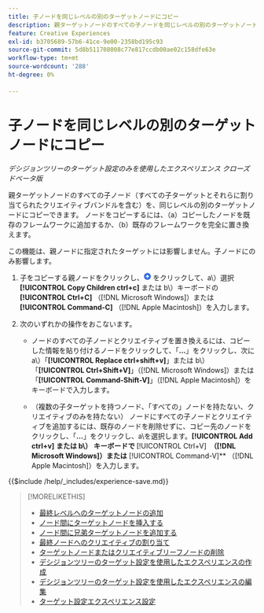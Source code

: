 ```yaml
---
title: 子ノードを同じレベルの別のターゲットノードにコピー
description: 親ターゲットノードのすべての子ノードを同じレベルの別のターゲットノードにコピーする方法を説明します
feature: Creative Experiences
exl-id: b3705689-57b6-41ce-9e00-2358bd195c93
source-git-commit: 5d8b511708008c77e817ccdb00ae02c158dfe63e
workflow-type: tm+mt
source-wordcount: '288'
ht-degree: 0%

---
```


# 子ノードを同じレベルの別のターゲットノードにコピー

*デシジョンツリーのターゲット設定のみを使用したエクスペリエンス*
*クローズドベータ版*

親ターゲットノードのすべての子ノード（すべての子ターゲットとそれらに割り当てられたクリエイティブバンドルを含む）を、同じレベルの別のターゲットノードにコピーできます。 ノードをコピーするには、（a）コピーしたノードを既存のフレームワークに追加するか、（b）既存のフレームワークを完全に置き換えます。<!-- Give the main use case or an example to explain. -->

この機能は、親ノードに指定されたターゲットには影響しません。子ノードにのみ影響します。

<!-- 1. [ways to get to the decision tree] -->

1. 子をコピーする親ノードをクリックし、![ 追加 ](/help/creative/assets/add.png " 追加 ") をクリックして、a\）選択 **[!UICONTROL Copy Children ctrl+c]** または b\）キーボードの **[!UICONTROL Ctrl+C]** （[!DNL Microsoft Windows]）または **[!UICONTROL Command-C]** （[!DNL Apple Macintosh]）を入力します。

1. 次のいずれかの操作をおこないます。

   * ノードのすべての子ノードとクリエイティブを置き換えるには、コピーした情報を貼り付けるノードをクリックして、「**...**」をクリックし、次に a\）「**[!UICONTROL Replace ctrl+shift+v]**」または b\）「**[!UICONTROL Ctrl+Shift+V]**」（[!DNL Microsoft Windows]）または「**[!UICONTROL Command-Shift-V]**」（[!DNL Apple Macintosh]）をキーボードで入力します。

   * （複数の子ターゲットを持つノード、「すべての」ノードを持たない、クリエイティブのみを持たない） ノードにすべての子ノードとクリエイティブを追加するには、既存のノードを削除せずに、コピー先のノードをクリックし、「**...**」をクリックし、a\を選択します。**[!UICONTROL Add ctrl+v]** **または b\） キーボードで &#x200B;** [!UICONTROL Ctrl+V] **&#x200B; （[!DNL Microsoft Windows]）または &#x200B;** [!UICONTROL Command-V]** （[!DNL Apple Macintosh]）を入力します。

<!--
1. (Optional) To save the experience, click **[!UICONTROL Save]**, and then do the following.
...

These formatted steps are inserted automatically from text in the following file in the _includes folder, which reused in multiple places.
-->

{{$include /help/_includes/experience-save.md}}

>[!MORELIKETHIS]
>
>* [ 最終レベルへのターゲットノードの追加 ](experience-target-node-add-final.md)
>* [ ノード間にターゲットノードを挿入する ](experience-target-node-add-inner.md)
>* [ ノード間に兄弟ターゲットノードを追加する ](experience-target-node-add-sibling.md)
>* [ 最終ノードへのクリエイティブの割り当て ](experience-assign-creative-bundles.md)
>* [ ターゲットノードまたはクリエイティブリーフノードの削除 ](/help/creative/experiences/experience-target-node-delete.md)
>* [ デシジョンツリーのターゲット設定を使用したエクスペリエンスの作成 ](experience-create-targeting.md)
>* [ デシジョンツリーのターゲット設定を使用したエクスペリエンスの編集 ](experience-edit-targeting.md)
>* [ ターゲット設定エクスペリエンス設定 ](experience-settings-targeting.md)
